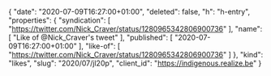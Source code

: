 {
  "date": "2020-07-09T16:27:00+01:00",
  "deleted": false,
  "h": "h-entry",
  "properties": {
    "syndication": [
      "https://twitter.com/Nick_Craver/status/1280965342806900736"
    ],
    "name": [
      "Like of @Nick_Craver's tweet"
    ],
    "published": [
      "2020-07-09T16:27:00+01:00"
    ],
    "like-of": [
      "https://twitter.com/Nick_Craver/status/1280965342806900736"
    ]
  },
  "kind": "likes",
  "slug": "2020/07/jl20p",
  "client_id": "https://indigenous.realize.be"
}
